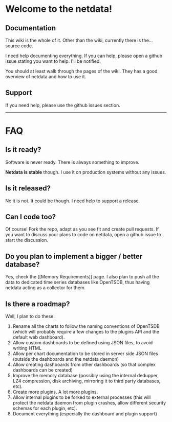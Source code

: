 # Welcome to the netdata!

## Documentation

This wiki is the whole of it. Other than the wiki, currently there is the... source code.

I need help documenting everything. If you can help, please open a github issue stating you want to help. I'll be notified.

You should at least walk through the pages of the wiki. They has a good overview of netdata and how to use it.

## Support

If you need help, please use the github issues section.

---


# FAQ

## Is it ready?

Software is never ready. There is always something to improve.

**Netdata is stable** though. I use it on production systems without any issues.

## Is it released?

No it is not. It could be though. I need help to support a release.

## Can I code too?

Of course! Fork the repo, adapt as you see fit and create pull requests.
If you want to discuss your plans to code on netdata, open a github issue to start the discussion.

## Do you plan to implement a bigger / better database?

Yes, check the [[Memory Requirements]] page. I also plan to push all the data to dedicated time series databases like OpenTSDB, thus having netdata acting as a collector for them.

## Is there a roadmap?

Well, I plan to do these:

1. Rename all the charts to follow the naming conventions of OpenTSDB (which will probably require a few changes to the plugins API and the default web dashboard).
2. Allow custom dashboards to be defined using JSON files, to avoid writing HTML
3. Allow per chart documentation to be stored in server side JSON files (outside the dashboards and the netdata daemon)
4. Allow creating dashboards from other dashboards (so that complex dashboards can be created)
5. Improve the memory database (possibly using the internal dedupper, LZ4 compression, disk archiving, mirroring it to third party databases, etc).
6. Create more plugins. A lot more plugins.
7. Allow internal plugins to be forked to external processes (this will protect the netdata daemon from plugin crashes, allow different security schemas for each plugin, etc).
8. Document everything (especially the dashboard and plugin support)
